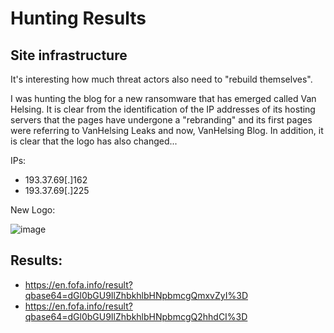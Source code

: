 # Hunting Results

## Site infrastructure

It's interesting how much threat actors also need to "rebuild themselves".

I was hunting the blog for a new ransomware that has emerged called Van Helsing. It is clear from the identification of the IP addresses of its hosting servers that the pages have undergone a "rebranding" and its first pages were referring to VanHelsing Leaks and now, VanHelsing Blog. In addition, it is clear that the logo has also changed...

IPs:
- 193.37.69[.]162
- 193.37.69[.]225

New Logo:

![image](https://github.com/user-attachments/assets/3dcc344e-0978-4b87-a5ca-06c9057c3424)


## Results:
- https://en.fofa.info/result?qbase64=dGl0bGU9IlZhbkhlbHNpbmcgQmxvZyI%3D
- https://en.fofa.info/result?qbase64=dGl0bGU9IlZhbkhlbHNpbmcgQ2hhdCI%3D
